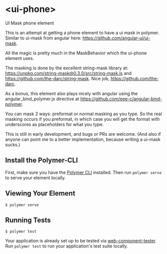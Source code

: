 # \<ui-phone\>

UI Mask phone element

This is an attempt at getting a phone element to have a ui mask in polymer. Similar to ui-mask from angular here: https://github.com/angular-ui/ui-mask.

All the magic is pretty much in the MaskBehavior which the ui-phone element uses.

The masking is done by the excellent string-mask library at: https://unpkg.com/string-mask@0.3.0/src/string-mask.js and https://github.com/the-darc/string-mask. Nice job, https://github.com/the-darc. 

As a bonus, this element also plays nicely with angular using the angular_bind_polymer.js directive at https://github.com/eee-c/angular-bind-polymer.

You can mask 2 ways: preformat or normal masking as you type. So the real masking occurs if you preformat, in which case you will get the format with underscores as placeholders for what you type.

This is still in early development, and bugs or PRs are welcome. (And also if anyone can point me to a better implementation, because writing a ui-mask sucks.)

## Install the Polymer-CLI

First, make sure you have the [Polymer CLI](https://www.npmjs.com/package/polymer-cli) installed. Then run `polymer serve` to serve your element locally.

## Viewing Your Element

```
$ polymer serve
```

## Running Tests

```
$ polymer test
```

Your application is already set up to be tested via [web-component-tester](https://github.com/Polymer/web-component-tester). Run `polymer test` to run your application's test suite locally.
